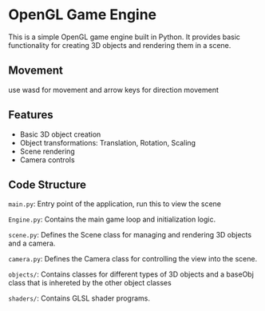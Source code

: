 # OpenGL Game Engine

This is a simple OpenGL game engine built in Python. It provides basic functionality for creating 3D objects and rendering them in a scene.

## Movement

use wasd for movement and arrow keys for direction movement

## Features

- Basic 3D object creation
- Object transformations: Translation, Rotation, Scaling
- Scene rendering
- Camera controls

## Code Structure

`main.py`: Entry point of the application, run this to view the scene

`Engine.py`: Contains the main game loop and initialization logic.

`scene.py`: Defines the Scene class for managing and rendering 3D objects and a camera.

`camera.py`: Defines the Camera class for controlling the view into the scene.

`objects/`: Contains classes for different types of 3D objects and a baseObj class that is inhereted by the other object classes

`shaders/`: Contains GLSL shader programs.
